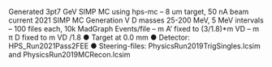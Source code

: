 Generated 3pt7 GeV SIMP MC using hps-mc
–
8 um target, 50 nA beam current
2021 SIMP MC Generation
V D masses 25-200 MeV, 5 MeV intervals
–
100 files each, 10k MadGraph Events/file
–
m A’ fixed to (3/1.8)*m VD
–
m π D fixed to m VD /1.8
● Target at 0.0 mm
● Detector: HPS_Run2021Pass2FEE
● Steering-files: PhysicsRun2019TrigSingles.lcsim and PhysicsRun2019MCRecon.lcsim
